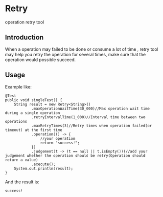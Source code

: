 # Retry
operation retry tool

## Introduction
When a operation may failed to be done or consume a lot of time , retry  tool may help you retry the operation for several times, make sure that the operation would possible succeed.

## Usage

Example like: 
```
@Test
public void singleTest() {
    String result = new Retry<String>()
            .maxOperationWaitTime(30_000)//Max operation wait time during a single operation
            .retryIntervalTime(1_000)//Interval time between two operations
            .maxRetryTimes(3)//Retry times when operation failed(or timeout) at the first time
            .operation(() -> {
                //your operation
                return "success!";
            })
            .judgement(t -> (t == null || t.isEmpty()))//add your judgement whether the operation should be retry(Operation should return a value)
            .execute();
    System.out.println(result);
}
```

And the result is: 
```
success!
```

